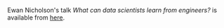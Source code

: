 Ewan Nicholson's talk *What can data scientists learn from engineers?*
is available from
[here](https://dataewan.github.io/data-science-lessons-software-engineers).
